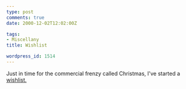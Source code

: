 ```yaml
---
type: post
comments: true
date: 2000-12-02T12:02:00Z

tags:
- Miscellany
title: Wishlist

wordpress_id: 1514
---
```


Just in time for the commercial frenzy called Christmas, I've started a [wishlist.](http://www.amazon.co.uk/exec/obidos/wishlist/36JB10C9FXK9R/026-5228695-8161267)
